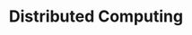 ---
title: "Distributed Computing"
description: "Distributed computing is the collaboration of multiple, interconnected machines in a computing task. Thereby, the computing task is divided into multiple sub-tasks that are ideally solved by each device independently and later combined to create the final result."
image:

# Badge style
style:
    background: "#2a9d8f"
    color: "#fff"
---